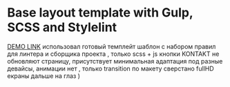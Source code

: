 # Base layout template with Gulp, SCSS and Stylelint
[DEMO LINK](https://niki-veb-dev.github.io/tt-Presto)
использовал готовый темплейт шаблон с набором правил для линтера и сборщика проекта , только scss + js
кнопки KONTAKT не обновляют страницу, присутствует минимальная адаптация под разные девайсы, анимации нет , только transition
по макету сверстано fullHD екраны дальше на глаз )
